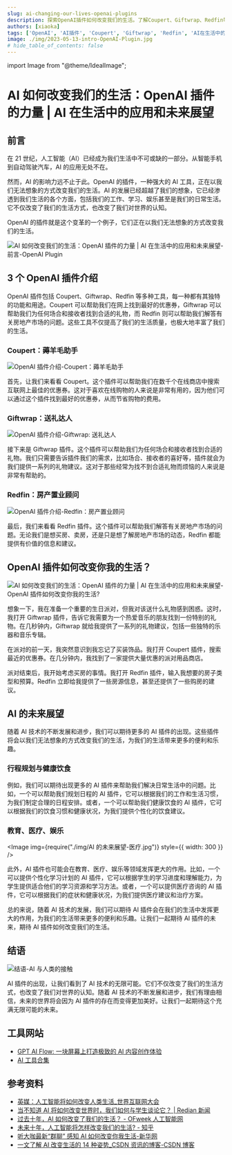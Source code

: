 ```yaml
---
slug: ai-changing-our-lives-openai-plugins
description: 探索OpenAI插件如何改变我们的生活。了解Coupert、Giftwrap、Redfin等AI插件的功能和用途，以及AI在我们日常生活中的应用和未来展望。
authors: [xiaoka]
tags: ['OpenAI', 'AI插件', 'Coupert', 'Giftwrap', 'Redfin', 'AI在生活中的应用', 'AI的未来']
image: ./img/2023-05-13-intro-OpenAI-Plugin.jpg
# hide_table_of_contents: false
---
```


import Image from "@theme/IdealImage";

# AI 如何改变我们的生活：OpenAI 插件的力量 | AI 在生活中的应用和未来展望

## 前言

在 21 世纪，人工智能（AI）已经成为我们生活中不可或缺的一部分。从智能手机到自动驾驶汽车，AI 的应用无处不在。

然而，AI 的影响力远不止于此。OpenAI 的插件，一种强大的 AI 工具，正在以我们无法想象的方式改变我们的生活。AI 的发展已经超越了我们的想象，它已经渗透到我们生活的各个方面，包括我们的工作、学习、娱乐甚至是我们的日常生活。它不仅改变了我们的生活方式，也改变了我们对世界的认知。

OpenAI 的插件就是这个变革的一个例子，它们正在以我们无法想象的方式改变我们的生活。

![AI 如何改变我们的生活：OpenAI 插件的力量 | AI 在生活中的应用和未来展望-前言-OpenAI Plugin](./img/2023-05-13-intro-OpenAI-Plugin.jpg)

<!--truncate-->

## 3 个 OpenAI 插件介绍

OpenAI 插件包括 Coupert、Giftwrap、Redfin 等多种工具，每一种都有其独特的功能和用途。Coupert 可以帮助我们在网上找到最好的优惠券，Giftwrap 可以帮助我们为任何场合和接收者找到合适的礼物，而 Redfin 则可以帮助我们解答有关房地产市场的问题。这些工具不仅提高了我们的生活质量，也极大地丰富了我们的生活。

### Coupert：薅羊毛助手

![OpenAI 插件介绍-Coupert：薅羊毛助手](./img/OpenAI%20插件介绍-Coupert%20薅羊毛助手.png)

首先，让我们来看看 Coupert。这个插件可以帮助我们在数千个在线商店中搜索互联网上最佳的优惠券。这对于喜欢在线购物的人来说是非常有用的，因为他们可以通过这个插件找到最好的优惠券，从而节省购物的费用。

### Giftwrap：送礼达人

![OpenAI 插件介绍-Giftwrap: 送礼达人](./img/OpenAI%20插件介绍-Giftwrap%20送礼达人.png)

接下来是 Giftwrap 插件。这个插件可以帮助我们为任何场合和接收者找到合适的礼物。我们只需要告诉插件我们的需求，比如场合、接收者的喜好等，插件就会为我们提供一系列的礼物建议。这对于那些经常为找不到合适礼物而烦恼的人来说是非常有帮助的。

### Redfin：房产置业顾问

![OpenAI 插件介绍-Redfin：房产置业顾问](./img/OpenAI%20插件介绍-Redfin%20房产置业顾问.png)

最后，我们来看看 Redfin 插件。这个插件可以帮助我们解答有关房地产市场的问题。无论我们是想买房、卖房，还是只是想了解房地产市场的动态，Redfin 都能提供有价值的信息和建议。

## OpenAI 插件如何改变你我的生活？

![AI 如何改变我们的生活：OpenAI 插件的力量 | AI 在生活中的应用和未来展望-OpenAI 插件如何改变你我的生活?](./img/OpenAI%20插件如何改变你我的生活.jpg)

想象一下，我在准备一个重要的生日派对，但我对该送什么礼物感到困惑。这时，我打开 Giftwrap 插件，告诉它我需要为一个热爱音乐的朋友找到一份特别的礼物。在几秒钟内，Giftwrap 就给我提供了一系列的礼物建议，包括一些独特的乐器和音乐专辑。

在派对的前一天，我突然意识到我忘记了买装饰品。我打开 Coupert 插件，搜索最近的优惠券。在几分钟内，我找到了一家提供大量优惠的派对用品商店。

派对结束后，我开始考虑买房的事情。我打开 Redfin 插件，输入我想要的房子类型和预算。Redfin 立即给我提供了一些房源信息，甚至还提供了一些购房的建议。

## AI 的未来展望

随着 AI 技术的不断发展和进步，我们可以期待更多的 AI 插件的出现。这些插件将会以我们无法想象的方式改变我们的生活，为我们的生活带来更多的便利和乐趣。

### 行程规划与健康饮食

例如，我们可以期待出现更多的 AI 插件来帮助我们解决日常生活中的问题。比如，一个可以帮助我们规划日程的 AI 插件，它可以根据我们的工作和生活习惯，为我们制定合理的日程安排。或者，一个可以帮助我们健康饮食的 AI 插件，它可以根据我们的饮食习惯和健康状况，为我们提供个性化的饮食建议。

### 教育、医疗、娱乐

<Image img={require("./img/AI 的未来展望-医疗.jpg")} style={{ width: 300 }} />

此外，AI 插件也可能会在教育、医疗、娱乐等领域发挥更大的作用。比如，一个可以提供个性化学习计划的 AI 插件，它可以根据学生的学习进度和理解能力，为学生提供适合他们的学习资源和学习方法。或者，一个可以提供医疗咨询的 AI 插件，它可以根据我们的症状和健康状况，为我们提供医疗建议和治疗方案。

总的来说，随着 AI 技术的发展，我们可以期待 AI 插件会在我们的生活中发挥更大的作用，为我们的生活带来更多的便利和乐趣。让我们一起期待 AI 插件的未来，期待 AI 插件如何改变我们的生活。

## 结语

![结语-AI 与人类的接触](./img/结语-AI%20与人类的接触.jpg)

AI 插件的出现，让我们看到了 AI 技术的无限可能。它们不仅改变了我们的生活方式，也改变了我们对世界的认知。随着 AI 技术的不断发展和进步，我们有理由相信，未来的世界将会因为 AI 插件的存在而变得更加美好。让我们一起期待这个充满无限可能的未来。

## 工具网站

- [GPT AI Flow: 一块屏幕上打造极致的 AI 内容创作体验](https://www.gptaiflow.com/)
- [AI 工具合集](https://www.gptaiflow.com/docs/ai-toolset)

## 参考资料

- [英媒：人工智能将如何改变人类生活\_世界互联网大会](https://cn.wicinternet.org/2023-03/16/content_36434887.htm)
- [当不知道 AI 将如何改变世界时，我们如何与学生谈论它？ | Redian 新闻](https://redian.news/wxnews/257283)
- [过去十年，AI 如何改变了我们的生活？ - OFweek 人工智能网](https://m.ofweek.com/ai/2019-12/ART-201700-8400-30423175.html)
- [未来十年，人工智能将怎样改变我们的生活? - 知乎](https://zhuanlan.zhihu.com/p/22568741)
- [听大咖最新“群聊” 感知 AI 如何改变你我生活-新华网](http://www.xinhuanet.com/fortune/2021-07/09/c_1127639488.htm)
- [一文了解 AI 改变生活的 14 种姿势\_CSDN 资讯的博客-CSDN 博客](https://blog.csdn.net/csdnnews/article/details/79777599)

